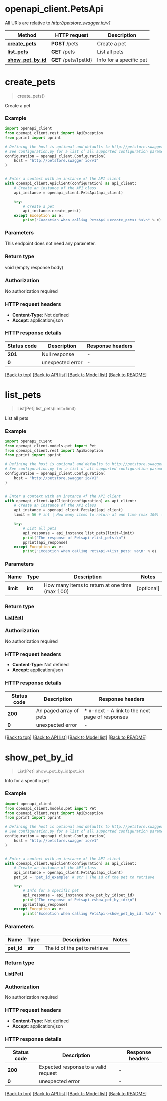 # openapi_client.PetsApi

All URIs are relative to *http://petstore.swagger.io/v1*

Method | HTTP request | Description
------------- | ------------- | -------------
[**create_pets**](PetsApi.md#create_pets) | **POST** /pets | Create a pet
[**list_pets**](PetsApi.md#list_pets) | **GET** /pets | List all pets
[**show_pet_by_id**](PetsApi.md#show_pet_by_id) | **GET** /pets/{petId} | Info for a specific pet


# **create_pets**
> create_pets()

Create a pet

### Example


```python
import openapi_client
from openapi_client.rest import ApiException
from pprint import pprint

# Defining the host is optional and defaults to http://petstore.swagger.io/v1
# See configuration.py for a list of all supported configuration parameters.
configuration = openapi_client.Configuration(
    host = "http://petstore.swagger.io/v1"
)


# Enter a context with an instance of the API client
with openapi_client.ApiClient(configuration) as api_client:
    # Create an instance of the API class
    api_instance = openapi_client.PetsApi(api_client)

    try:
        # Create a pet
        api_instance.create_pets()
    except Exception as e:
        print("Exception when calling PetsApi->create_pets: %s\n" % e)
```



### Parameters

This endpoint does not need any parameter.

### Return type

void (empty response body)

### Authorization

No authorization required

### HTTP request headers

 - **Content-Type**: Not defined
 - **Accept**: application/json

### HTTP response details

| Status code | Description | Response headers |
|-------------|-------------|------------------|
**201** | Null response |  -  |
**0** | unexpected error |  -  |

[[Back to top]](#) [[Back to API list]](../README.md#documentation-for-api-endpoints) [[Back to Model list]](../README.md#documentation-for-models) [[Back to README]](../README.md)

# **list_pets**
> List[Pet] list_pets(limit=limit)

List all pets

### Example


```python
import openapi_client
from openapi_client.models.pet import Pet
from openapi_client.rest import ApiException
from pprint import pprint

# Defining the host is optional and defaults to http://petstore.swagger.io/v1
# See configuration.py for a list of all supported configuration parameters.
configuration = openapi_client.Configuration(
    host = "http://petstore.swagger.io/v1"
)


# Enter a context with an instance of the API client
with openapi_client.ApiClient(configuration) as api_client:
    # Create an instance of the API class
    api_instance = openapi_client.PetsApi(api_client)
    limit = 56 # int | How many items to return at one time (max 100) (optional)

    try:
        # List all pets
        api_response = api_instance.list_pets(limit=limit)
        print("The response of PetsApi->list_pets:\n")
        pprint(api_response)
    except Exception as e:
        print("Exception when calling PetsApi->list_pets: %s\n" % e)
```



### Parameters


Name | Type | Description  | Notes
------------- | ------------- | ------------- | -------------
 **limit** | **int**| How many items to return at one time (max 100) | [optional] 

### Return type

[**List[Pet]**](Pet.md)

### Authorization

No authorization required

### HTTP request headers

 - **Content-Type**: Not defined
 - **Accept**: application/json

### HTTP response details

| Status code | Description | Response headers |
|-------------|-------------|------------------|
**200** | An paged array of pets |  * x-next - A link to the next page of responses <br>  |
**0** | unexpected error |  -  |

[[Back to top]](#) [[Back to API list]](../README.md#documentation-for-api-endpoints) [[Back to Model list]](../README.md#documentation-for-models) [[Back to README]](../README.md)

# **show_pet_by_id**
> List[Pet] show_pet_by_id(pet_id)

Info for a specific pet

### Example


```python
import openapi_client
from openapi_client.models.pet import Pet
from openapi_client.rest import ApiException
from pprint import pprint

# Defining the host is optional and defaults to http://petstore.swagger.io/v1
# See configuration.py for a list of all supported configuration parameters.
configuration = openapi_client.Configuration(
    host = "http://petstore.swagger.io/v1"
)


# Enter a context with an instance of the API client
with openapi_client.ApiClient(configuration) as api_client:
    # Create an instance of the API class
    api_instance = openapi_client.PetsApi(api_client)
    pet_id = 'pet_id_example' # str | The id of the pet to retrieve

    try:
        # Info for a specific pet
        api_response = api_instance.show_pet_by_id(pet_id)
        print("The response of PetsApi->show_pet_by_id:\n")
        pprint(api_response)
    except Exception as e:
        print("Exception when calling PetsApi->show_pet_by_id: %s\n" % e)
```



### Parameters


Name | Type | Description  | Notes
------------- | ------------- | ------------- | -------------
 **pet_id** | **str**| The id of the pet to retrieve | 

### Return type

[**List[Pet]**](Pet.md)

### Authorization

No authorization required

### HTTP request headers

 - **Content-Type**: Not defined
 - **Accept**: application/json

### HTTP response details

| Status code | Description | Response headers |
|-------------|-------------|------------------|
**200** | Expected response to a valid request |  -  |
**0** | unexpected error |  -  |

[[Back to top]](#) [[Back to API list]](../README.md#documentation-for-api-endpoints) [[Back to Model list]](../README.md#documentation-for-models) [[Back to README]](../README.md)

